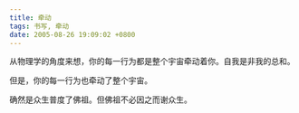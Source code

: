 ```yaml
---
title: 牵动
tags: 书写, 牵动
date: 2005-08-26 19:09:02 +0800
---
```



从物理学的角度来想，你的每一行为都是整个宇宙牵动着你。自我是非我的总和。

但是，你的每一行为也牵动了整个宇宙。

确然是众生普度了佛祖。但佛祖不必因之而谢众生。

